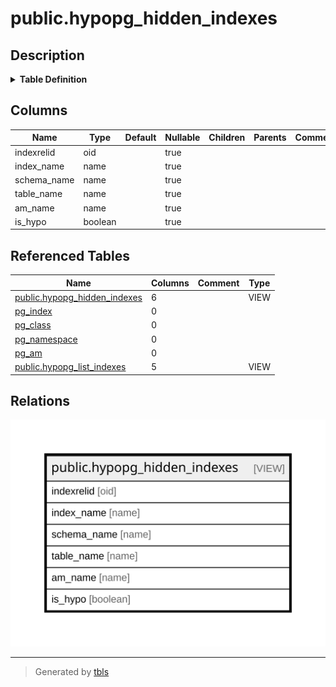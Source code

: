 # public.hypopg_hidden_indexes

## Description

<details>
<summary><strong>Table Definition</strong></summary>

```sql
CREATE VIEW hypopg_hidden_indexes AS (
 SELECT h.indexid AS indexrelid,
    i.relname AS index_name,
    n.nspname AS schema_name,
    t.relname AS table_name,
    m.amname AS am_name,
    false AS is_hypo
   FROM (((((hypopg_hidden_indexes() h(indexid)
     JOIN pg_index x ON ((x.indexrelid = h.indexid)))
     JOIN pg_class i ON ((i.oid = h.indexid)))
     JOIN pg_namespace n ON ((n.oid = i.relnamespace)))
     JOIN pg_class t ON ((t.oid = x.indrelid)))
     JOIN pg_am m ON ((m.oid = i.relam)))
UNION ALL
 SELECT hl.indexrelid,
    hl.index_name,
    hl.schema_name,
    hl.table_name,
    hl.am_name,
    true AS is_hypo
   FROM (hypopg_hidden_indexes() hi(indexid)
     JOIN hypopg_list_indexes hl ON ((hl.indexrelid = hi.indexid)))
  ORDER BY 2
)
```

</details>

## Columns

| Name | Type | Default | Nullable | Children | Parents | Comment |
| ---- | ---- | ------- | -------- | -------- | ------- | ------- |
| indexrelid | oid |  | true |  |  |  |
| index_name | name |  | true |  |  |  |
| schema_name | name |  | true |  |  |  |
| table_name | name |  | true |  |  |  |
| am_name | name |  | true |  |  |  |
| is_hypo | boolean |  | true |  |  |  |

## Referenced Tables

| Name | Columns | Comment | Type |
| ---- | ------- | ------- | ---- |
| [public.hypopg_hidden_indexes](public.hypopg_hidden_indexes.md) | 6 |  | VIEW |
| [pg_index](pg_index.md) | 0 |  |  |
| [pg_class](pg_class.md) | 0 |  |  |
| [pg_namespace](pg_namespace.md) | 0 |  |  |
| [pg_am](pg_am.md) | 0 |  |  |
| [public.hypopg_list_indexes](public.hypopg_list_indexes.md) | 5 |  | VIEW |

## Relations

![er](public.hypopg_hidden_indexes.svg)

---

> Generated by [tbls](https://github.com/k1LoW/tbls)
